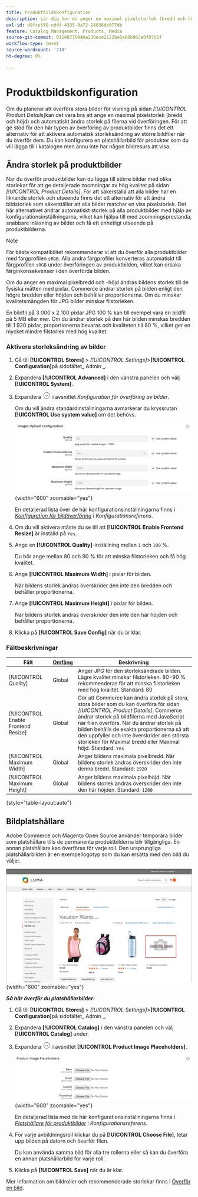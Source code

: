 ```yaml
---
title: Produktbildskonfiguration
description: Lär dig hur du anger en maximal pixelstorlek (bredd och höjd) och automatiskt ändrar storlek på produktbildfiler vid överföring.
exl-id: d8fce5f8-eddf-4335-9a72-24036db077db
feature: Catalog Management, Products, Media
source-git-commit: 01148770946a236ece2122be5a88b963a0f07d1f
workflow-type: tm+mt
source-wordcount: '710'
ht-degree: 0%

---
```


# Produktbildskonfiguration

Om du planerar att överföra stora bilder för visning på sidan _[!UICONTROL Product Details]_&#x200B;kan det vara bra att ange en maximal pixelstorlek (bredd och höjd) och automatiskt ändra storlek på filerna vid överföringen. För att ge stöd för den här typen av överföring av produktbilder finns det ett alternativ för att aktivera automatisk storleksändring av större bildfiler när du överför dem. Du kan konfigurera en platshållarbild för produkter som du vill lägga till i katalogen men ännu inte har någon bildresurs att visa.

## Ändra storlek på produktbilder

När du överför produktbilder kan du lägga till större bilder med olika storlekar för att ge detaljerade zoomningar av hög kvalitet på sidan _[!UICONTROL Product Details]_. För att säkerställa att alla bilder har en liknande storlek och utseende finns det ett alternativ för att ändra bildstorlek som säkerställer att alla bilder matchar en viss pixelstorlek. Det här alternativet ändrar automatiskt storlek på alla produktbilder med hjälp av konfigurationsinställningarna, vilket kan hjälpa till med zoomningsprestanda, snabbare inläsning av bilder och få ett enhetligt utseende på produktbilderna.

>[!NOTE]
>
>För bästa kompatibilitet rekommenderar vi att du överför alla produktbilder med färgprofilen `sRGB`. Alla andra färgprofiler konverteras automatiskt till färgprofilen `sRGB` under överföringen av produktbilden, vilket kan orsaka färginkonsekvenser i den överförda bilden.

Om du anger en maximal pixelbredd och -höjd ändras bildens storlek till de fysiska måtten med pixlar. Commerce ändrar storlek på bilden enligt den högre bredden eller höjden och behåller proportionerna. Om du minskar kvalitetsmängden för JPG bilder minskar filstorleken.

En bildfil på 3 000 x 2 100 pixlar JPG 100 % kan till exempel vara en bildfil på 5 MB eller mer. Om du ändrar storlek på den här bilden minskas bredden till 1 920 pixlar, proportionerna bevaras och kvaliteten till 80 %, vilket ger en mycket mindre filstorlek med hög kvalitet.

### Aktivera storleksändring av bilder

1. Gå till **[!UICONTROL Stores]** > _[!UICONTROL Settings]_>**[!UICONTROL Configuration]**&#x200B;på sidofältet_ Admin _.

1. Expandera **[!UICONTROL Advanced]** i den vänstra panelen och välj **[!UICONTROL System]**.

1. Expandera ![Expansionsväljaren](../assets/icon-display-expand.png) i avsnittet _Konfiguration för överföring av bilder_.

   Om du vill ändra standardinställningarna avmarkerar du kryssrutan **[!UICONTROL Use system value]** om det behövs.

   ![Konfiguration för bildöverföring](../configuration-reference/advanced/assets/system-image-upload-configuration.png){width="600" zoomable="yes"}

   En detaljerad lista över de här konfigurationsinställningarna finns i [_Konfiguration för bildöverföring_](../configuration-reference/advanced/system.md#image-upload-configuration) i _Konfigurationsreferens_.

1. Om du vill aktivera måste du se till att **[!UICONTROL Enable Frontend Resize]** är inställd på `Yes`.

1. Ange en **[!UICONTROL Quality]**-inställning mellan `1` och `100` %.

   Du bör ange mellan 80 och 90 % för att minska filstorleken och få hög kvalitet.

1. Ange **[!UICONTROL Maximum Width]** i pixlar för bilden.

   När bildens storlek ändras överskrider den inte den bredden och behåller proportionerna.

1. Ange **[!UICONTROL Maximum Height]** i pixlar för bilden.

   När bildens storlek ändras överskrider den inte den här höjden och behåller proportionerna.

1. Klicka på **[!UICONTROL Save Config]** när du är klar.

### Fältbeskrivningar

| Fält | [Omfång](../getting-started/websites-stores-views.md#scope-settings) | Beskrivning |
|--- |--- |--- |
| [!UICONTROL Quality] | Global | Anger JPG för den storleksändrade bilden. Lägre kvalitet minskar filstorleken. 80-90 % rekommenderas för att minska filstorleken med hög kvalitet. Standard: 80 |
| [!UICONTROL Enable Frontend Resize] | Global | Gör att Commerce kan ändra storlek på stora, stora bilder som du kan överföra för sidan _[!UICONTROL Product Details]_. Commerce ändrar storlek på bildfilerna med JavaScript när filen överförs. När du ändrar storlek på bilden behålls de exakta proportionerna så att den uppfyller och inte överskrider den största storleken för Maximal bredd eller Maximal höjd. Standard: `Yes` |
| [!UICONTROL Maximum Width] | Global | Anger bildens maximala pixelbredd. När bildens storlek ändras överskrider den inte denna bredd. Standard: `1920` |
| [!UICONTROL Maximum Height] | Global | Anger bildens maximala pixelhöjd. När bildens storlek ändras överskrider den inte den här höjden. Standard: `1200` |

{style="table-layout:auto"}

## Bildplatshållare

Adobe Commerce och Magento Open Source använder temporära bilder som platshållare tills de permanenta produktbilderna blir tillgängliga. En annan platshållare kan överföras för varje roll. Den ursprungliga platshållarbilden är en exempellogotyp som du kan ersätta med den bild du väljer.

![Bildplatshållare](./assets/storefront-image-placeholder.png){width="600" zoomable="yes"}

**_Så här överför du platshållarbilder:_**

1. Gå till **[!UICONTROL Stores]** > _[!UICONTROL Settings]_>**[!UICONTROL Configuration]**&#x200B;på sidofältet_ Admin _.

1. Expandera **[!UICONTROL Catalog]** i den vänstra panelen och välj **[!UICONTROL Catalog]** under.

1. Expandera ![expansionsikonen](../assets/icon-display-expand.png) i avsnittet **[!UICONTROL Product Image Placeholders]**.

   ![Platshållare för produktbilder](../configuration-reference/catalog/assets/catalog-product-image-placeholders.png){width="600" zoomable="yes"}

   En detaljerad lista med de här konfigurationsinställningarna finns i [_Platshållare för produktbilder_](../configuration-reference/catalog/catalog.md#product-image-placeholders) i _Konfigurationsreferens_.

1. För varje avbildningsroll klickar du på **[!UICONTROL Choose File]**, letar upp bilden på datorn och överför filen.

   Du kan använda samma bild för alla tre rollerna eller så kan du överföra en annan platshållarbild för varje roll.

1. Klicka på **[!UICONTROL Save]** när du är klar.

Mer information om bildroller och rekommenderade storlekar finns i [Överför en bild](product-image.md#upload-an-image).
